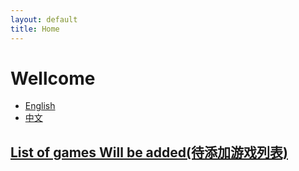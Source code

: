 ```yaml
---
layout: default
title: Home
---
```

<style>
body {
  background-image: url('background.jpg'); 
  background-size: cover; 
  background-position: center;
  background-repeat: no-repeat; 
  background-attachment: fixed; 
}
</style>
<script async src="https://pagead2.googlesyndication.com/pagead/js/adsbygoogle.js?client=ca-pub-7261994485465423"
     crossorigin="anonymous"></script>
# Wellcome

- <a href="README_en.html" target="_blank">English</a>
- <a href="README_zh.html" target="_blank">中文</a>


<h2> <a href="https://docs.qq.com/sheet/DTW92amZZUElVZG1p" target="_blank">List of games Will be added(待添加游戏列表)</a> </h2>
